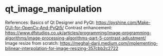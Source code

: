 # qt_image_manipulation

References:
Basics of Qt Designer and PyQt:  https://pyshine.com/Make-GUI-for-OpenCv-And-PyQt5/
Contrast enhancement: https://www.dfstudios.co.uk/articles/programming/image-programming-algorithms/image-processing-algorithms-part-5-contrast-adjustment/
Image resize from scratch:  https://meghal-darji.medium.com/implementing-bilinear-interpolation-for-image-resizing-357cbb2c2722
